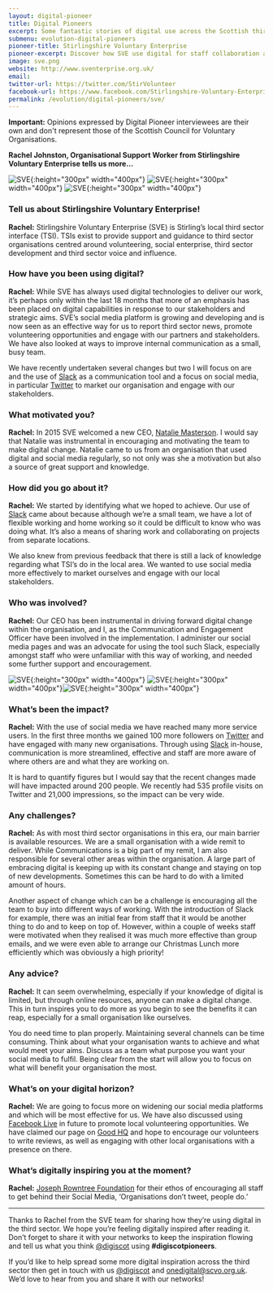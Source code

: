 ```yaml
---
layout: digital-pioneer
title: Digital Pioneers
excerpt: Some fantastic stories of digital use across the Scottish third sector. Read on to be inspired.
submenu: evolution-digital-pioneers
pioneer-title: Stirlingshire Voluntary Enterprise
pioneer-excerpt: Discover how SVE use digital for staff collaboration and volunteer, partner & stakeholder engagement.
image: sve.png
website: http://www.sventerprise.org.uk/
email:
twitter-url: https://twitter.com/StirVolunteer
facebook-url: https://www.facebook.com/Stirlingshire-Voluntary-Enterprise-208612419156913/
permalink: /evolution/digital-pioneers/sve/
---
```

**Important:** Opinions expressed by Digital Pioneer interviewees are their own and don't represent those of the Scottish Council for Voluntary Organisations.

**Rachel Johnston, Organisational Support Worker from Stirlingshire Voluntary Enterprise tells us more...**

![SVE](/images/digital-pioneers/SVEConference.jpg){:height="300px" width="400px"} ![SVE](/images/digital-pioneers/SVElogoforbannerr.jpg){:height="300px" width="400px"} ![SVE](/images/digital-pioneers/SVENHSVolsWeek.jpg){:height="300px" width="400px"}

### Tell us about Stirlingshire Voluntary Enterprise!

**Rachel:** Stirlingshire Voluntary Enterprise (SVE) is Stirling’s local third sector interface (TSI). TSIs exist to provide support and guidance to third sector organisations centred around volunteering, social enterprise, third sector development and third sector voice and influence.

### How have you been using digital?

**Rachel:** While SVE has always used digital technologies to deliver our work, it’s perhaps only within the last 18 months that more of an emphasis has been placed on digital capabilities in response to our stakeholders and strategic aims. SVE’s social media platform is growing and developing and is now seen as an effective way for us to report third sector news, promote volunteering opportunities and engage with our partners and stakeholders. We have also looked at ways to improve internal communication as a small, busy team.

We have recently undertaken several changes but two I will focus on are and the use of <a target='_blank' href="https://slack.com/">Slack</a> as a communication tool and a focus on social media, in particular <a target='_blank' href="https://twitter.com/StirVolunteer?lang=en">Twitter</a> to market our organisation and engage with our stakeholders.

### What motivated you?

**Rachel:** In 2015 SVE welcomed a new CEO, <a target='_blank' href="https://uk.linkedin.com/in/natalie-masterson-5335b878">Natalie Masterson</a>. I would say that Natalie was instrumental in encouraging and motivating the team to make digital change. Natalie came to us from an organisation that used digital and social media regularly, so not only was she a motivation but also a source of great support and knowledge.

### How did you go about it?

**Rachel:** We started by identifying what we hoped to achieve. Our use of <a target='_blank' href="https://slack.com/">Slack</a> came about because although we’re a small team, we have a lot of flexible working and home working so it could be difficult to know who was doing what. It’s also a means of sharing work and collaborating on projects from separate locations.

We also knew from previous feedback that there is still a lack of knowledge regarding what TSI’s do in the local area. We wanted to use social media more effectively to market ourselves and engage with our local stakeholders.

### Who was involved?

**Rachel:** Our CEO has been instrumental in driving forward digital change within the organisation, and I, as the Communication and Engagement Officer have been involved in the implementation. I administer our social media pages and was an advocate for using the tool such Slack, especially amongst staff who were unfamiliar with this way of working, and needed some further support and encouragement.

![SVE](/images/digital-pioneers/SVEpersonatcomputer.jpg){:height="300px" width="400px"} ![SVE](/images/digital-pioneers/SVEletsgetslacking.jpg){:height="300px" width="400px"}![SVE](/images/digital-pioneers/SVEcomputerscreen.jpg){:height="300px" width="400px"}

### What’s been the impact?

**Rachel:** With the use of social media we have reached many more service users. In the first three months we gained 100 more followers on <a target='_blank' href="https://twitter.com/StirVolunteer?lang=en">Twitter</a> and have engaged with many new organisations. Through using <a target='_blank' href="https://slack.com/">Slack</a> in-house, communication is more streamlined, effective and staff are more aware of where others are and what they are working on.

It is hard to quantify figures but I would say that the recent changes made will have impacted around 200 people.  We recently had 535 profile visits on Twitter and 21,000 impressions, so the impact can be very wide.

### Any challenges?

**Rachel:** As with most third sector organisations in this era, our main barrier is available resources. We are a small organisation with a wide remit to deliver. While Communications is a big part of my remit, I am also responsible for several other areas within the organisation. A large part of embracing digital is keeping up with its constant change and staying on top of new developments. Sometimes this can be hard to do with a limited amount of hours.

Another aspect of change which can be a challenge is encouraging all the team to buy into different ways of working. With the introduction of Slack for example, there was an initial fear from staff that it would be another thing to do and to keep on top of. However, within a couple of weeks staff were motivated when they realised it was much more effective than group emails, and we were even able to arrange our Christmas Lunch more efficiently which was obviously a high priority!

### Any advice?

**Rachel:** It can seem overwhelming, especially if your knowledge of digital is limited, but through online resources, anyone can make a digital change. This in turn inspires you to do more as you begin to see the benefits it can reap, especially for a small organisation like ourselves.

You do need time to plan properly. Maintaining several channels can be time consuming. Think about what your organisation wants to achieve and what would meet your aims. Discuss as a team what purpose you want your social media to fulfil. Being clear from the start will allow you to focus on what will benefit your organisation the most.

### What’s on your digital horizon?

**Rachel:** We are going to focus more on widening our social media platforms and which will be most effective for us. We have also discussed using <a target='_blank' href="https://live.fb.com/">Facebook Live</a> in future to promote local volunteering opportunities. We have claimed our page on <a target='_blank' href="https://goodhq.org/">Good HQ</a> and hope to encourage our volunteers to write reviews, as well as engaging with other local organisations with a presence on there.

### What’s digitally inspiring you at the moment?

**Rachel:** <a target='_blank' href="https://www.jrf.org.uk/">Joseph Rowntree Foundation</a> for their ethos of encouraging all staff to get behind their Social Media, ‘Organisations don’t tweet, people do.’

-----

Thanks to Rachel from the SVE team for sharing how they’re using digital in the third sector. We hope you’re feeling digitally inspired after reading it. Don’t forget to share it with your networks to keep the inspiration flowing and tell us what you think <a href="https://twitter.com/digiscot?ref_src=twsrc%5Egoogle%7Ctwcamp%5Eserp%7Ctwgr%5Eauthor" target="_blank">@digiscot</a> using **#digiscotpioneers**.

If you’d like to help spread some more digital inspiration across the third sector then get in touch with us <a href="https://twitter.com/digiscot?ref_src=twsrc%5Egoogle%7Ctwcamp%5Eserp%7Ctwgr%5Eauthor" target="_blank">@digiscot</a> and <a href="mailto:onedigital@scvo.org.uk">onedigital@scvo.org.uk</a>.  We’d love to hear from you and share it with our networks!
